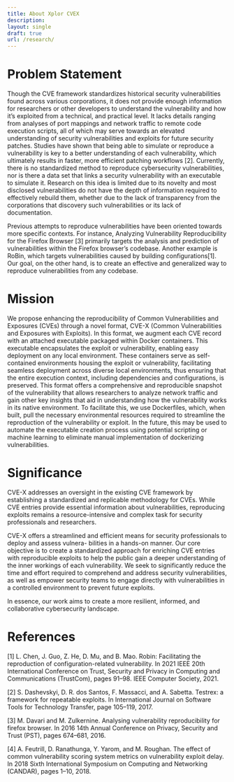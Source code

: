 ```yaml
---
title: About Xplor CVEX
description: 
layout: single
draft: true
url: /research/
---
```


# Problem Statement
Though the CVE framework standardizes historical security vulnerabilities found across various corporations, it does not provide enough information for researchers or other developers to understand the
vulnerability and how it’s exploited from a technical, and practical level. It lacks details ranging from
analyses of port mappings and network traffic to remote code execution scripts, all of which may serve
towards an elevated understanding of security vulnerabilities and exploits for future security patches.
Studies have shown that being able to simulate or reproduce a vulnerability is key to a better understanding of each vulnerability, which ultimately results in faster, more efficient patching workflows [2].
Currently, there is no standardized method to reproduce cybersecurity vulnerabilities, nor is there a data
set that links a security vulnerability with an executable to simulate it. Research on this idea is limited
due to its novelty and most disclosed vulnerabilities do not have the depth of information required to effectively rebuild them, whether due to the lack of transparency from the corporations that discovery such
vulnerabilities or its lack of documentation. 

Previous attempts to reproduce vulnerabilities have been oriented towards more specific contexts. For instance, Analyzing Vulnerability Reproducibility for the Firefox
Browser [3] primarily targets the analysis and prediction of vulnerabilities within the Firefox browser’s
codebase. Another example is RoBin, which targets vulnerabilities caused by building configurations[1].
Our goal, on the other hand, is to create an effective and generalized way to reproduce vulnerabilities
from any codebase.

# Mission
We propose enhancing the reproducibility of Common Vulnerabilities and Exposures (CVEs) through a
novel format, CVE-X (Common Vulnerabilities and Exposures with Exploits). In this format, we augment
each CVE record with an attached executable packaged within Docker containers. This executable encapsulates the exploit or vulnerability, enabling easy deployment on any local environment.
These containers serve as self-contained environments housing the exploit or vulnerability, facilitating
seamless deployment across diverse local environments, thus ensuring that the entire execution context,
including dependencies and configurations, is preserved. This format offers a comprehensive and reproducible snapshot of the vulnerability that allows researchers to analyze network traffic and gain other key
insights that aid in understanding how the vulnerability works in its native environment. To facilitate this,
we use Dockerfiles, which, when built, pull the necessary environmental resources required to streamline
the reproduction of the vulnerability or exploit. In the future, this may be used to automate the executable creation process using potential scripting or machine learning to eliminate manual implementation of dockerizing
vulnerabilities.

# Significance
CVE-X addresses an oversight in the existing CVE framework by establishing a standardized and replicable
methodology for CVEs. While CVE entries provide essential information about vulnerabilities, reproducing exploits remains a resource-intensive and complex task for security professionals and researchers.

CVE-X offers a streamlined and efficient means for security professionals to deploy and assess vulnera-
bilities in a hands-on manner. Our core objective is to create a standardized approach for enriching CVE
entries with reproducible exploits to help the public gain a deeper understanding of the inner workings
of each vulnerability. We seek to significantly reduce the time and effort required to comprehend and
address security vulnerabilities, as well as empower security teams to engage directly with vulnerabilities
in a controlled environment to prevent future exploits.

In essence, our work aims to create a more resilient, informed, and collaborative cybersecurity landscape.


# References
[1] L. Chen, J. Guo, Z. He, D. Mu, and B. Mao. Robin: Facilitating the reproduction of configuration-related
vulnerability. In 2021 IEEE 20th International Conference on Trust, Security and Privacy in Computing
and Communications (TrustCom), pages 91–98. IEEE Computer Society, 2021.

[2] S. Dashevskyi, D. R. dos Santos, F. Massacci, and A. Sabetta. Testrex: a framework for repeatable
exploits. In International Journal on Software Tools for Technology Transfer, page 105–119, 2017.

[3] M. Davari and M. Zulkernine. Analysing vulnerability reproducibility for firefox browser. In 2016
14th Annual Conference on Privacy, Security and Trust (PST), pages 674–681, 2016.

[4] A. Feutrill, D. Ranathunga, Y. Yarom, and M. Roughan. The effect of common vulnerability scoring
system metrics on vulnerability exploit delay. In 2018 Sixth International Symposium on Computing
and Networking (CANDAR), pages 1–10, 2018.